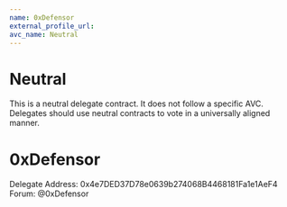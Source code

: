 ```yaml
---
name: 0xDefensor
external_profile_url: 
avc_name: Neutral
---
```


# Neutral

This is a neutral delegate contract. It does not follow a specific AVC. Delegates should use neutral contracts to vote in a universally aligned manner.

# 0xDefensor
Delegate Address: 0x4e7DED37D78e0639b274068B4468181Fa1e1AeF4  
Forum: @0xDefensor  